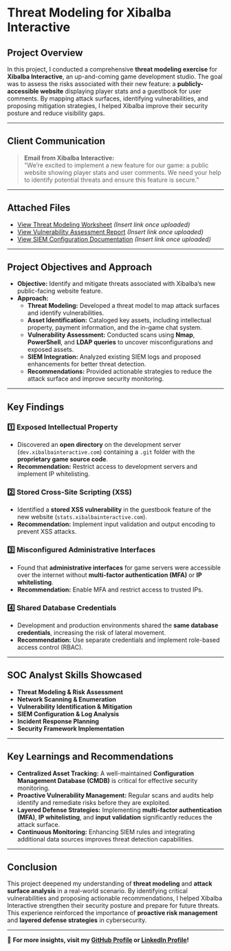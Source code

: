 # Threat Modeling for Xibalba Interactive

## Project Overview

In this project, I conducted a comprehensive **threat modeling exercise** for **Xibalba Interactive**, an up-and-coming game development studio. The goal was to assess the risks associated with their new feature: a **publicly-accessible website** displaying player stats and a guestbook for user comments. By mapping attack surfaces, identifying vulnerabilities, and proposing mitigation strategies, I helped Xibalba improve their security posture and reduce visibility gaps.

---

## Client Communication

> **Email from Xibalba Interactive:**  
> "We’re excited to implement a new feature for our game: a public website showing player stats and user comments. We need your help to identify potential threats and ensure this feature is secure."

---

## Attached Files

- [View Threat Modeling Worksheet](#) *(Insert link once uploaded)*  
- [View Vulnerability Assessment Report](#) *(Insert link once uploaded)*  
- [View SIEM Configuration Documentation](#) *(Insert link once uploaded)*  

---

## Project Objectives and Approach

- **Objective:** Identify and mitigate threats associated with Xibalba’s new public-facing website feature.  
- **Approach:**  
  - **Threat Modeling:** Developed a threat model to map attack surfaces and identify vulnerabilities.  
  - **Asset Identification:** Cataloged key assets, including intellectual property, payment information, and the in-game chat system.  
  - **Vulnerability Assessment:** Conducted scans using **Nmap**, **PowerShell**, and **LDAP queries** to uncover misconfigurations and exposed assets.  
  - **SIEM Integration:** Analyzed existing SIEM logs and proposed enhancements for better threat detection.  
  - **Recommendations:** Provided actionable strategies to reduce the attack surface and improve security monitoring.  

---

## Key Findings

### **1️⃣ Exposed Intellectual Property**  
- Discovered an **open directory** on the development server (`dev.xibalbainteractive.com`) containing a `.git` folder with the **proprietary game source code**.  
- **Recommendation:** Restrict access to development servers and implement IP whitelisting.  

### **2️⃣ Stored Cross-Site Scripting (XSS)**  
- Identified a **stored XSS vulnerability** in the guestbook feature of the new website (`stats.xibalbainteractive.com`).  
- **Recommendation:** Implement input validation and output encoding to prevent XSS attacks.  

### **3️⃣ Misconfigured Administrative Interfaces**  
- Found that **administrative interfaces** for game servers were accessible over the internet without **multi-factor authentication (MFA)** or **IP whitelisting**.  
- **Recommendation:** Enable MFA and restrict access to trusted IPs.  

### **4️⃣ Shared Database Credentials**  
- Development and production environments shared the **same database credentials**, increasing the risk of lateral movement.  
- **Recommendation:** Use separate credentials and implement role-based access control (RBAC).  

---

## SOC Analyst Skills Showcased

- **Threat Modeling & Risk Assessment**  
- **Network Scanning & Enumeration**  
- **Vulnerability Identification & Mitigation**  
- **SIEM Configuration & Log Analysis**  
- **Incident Response Planning**  
- **Security Framework Implementation**  

---

## Key Learnings and Recommendations

- **Centralized Asset Tracking:** A well-maintained **Configuration Management Database (CMDB)** is critical for effective security monitoring.  
- **Proactive Vulnerability Management:** Regular scans and audits help identify and remediate risks before they are exploited.  
- **Layered Defense Strategies:** Implementing **multi-factor authentication (MFA)**, **IP whitelisting**, and **input validation** significantly reduces the attack surface.  
- **Continuous Monitoring:** Enhancing SIEM rules and integrating additional data sources improves threat detection capabilities.  

---

## Conclusion

This project deepened my understanding of **threat modeling** and **attack surface analysis** in a real-world scenario. By identifying critical vulnerabilities and proposing actionable recommendations, I helped Xibalba Interactive strengthen their security posture and prepare for future threats. This experience reinforced the importance of **proactive risk management** and **layered defense strategies** in cybersecurity.

---

📌 **For more insights, visit my [GitHub Profile](https://github.com/EnoMada) or [LinkedIn Profile](https://www.linkedin.com/in/kylesportfolio/)!**

